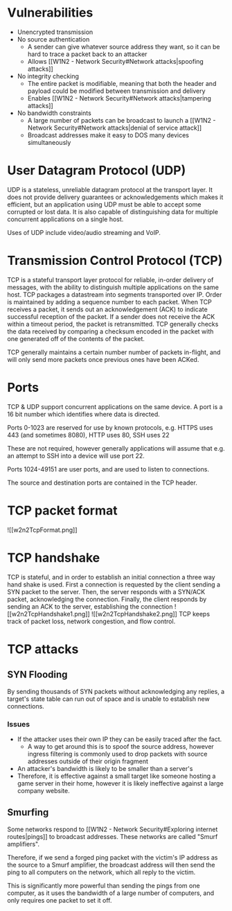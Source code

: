 # Vulnerabilities
- Unencrypted transmission
- No source authentication
	- A sender can give whatever source address they want, so it can be hard to trace a packet back to an attacker
	- Allows [[W1N2 - Network Security#Network attacks|spoofing attacks]]
- No integrity checking
	- The entire packet is modifiable, meaning that both the header and payload could be modified between transmission and delivery
	- Enables [[W1N2 - Network Security#Network attacks|tampering attacks]]
- No bandwidth constraints
	- A large number of packets can be broadcast to launch a [[W1N2 - Network Security#Network attacks|denial of service attack]]
	- Broadcast addresses make it easy to DOS many devices simultaneously

# User Datagram Protocol (UDP)
UDP is a stateless, unreliable datagram protocol at the transport layer. It does not provide delivery guarantees or acknowledgements which makes it efficient, but an application using UDP must be able to accept some corrupted or lost data. It is also capable of distinguishing data for multiple concurrent applications on a single host.

Uses of UDP include video/audio streaming and VoIP.

# Transmission Control Protocol (TCP)
TCP is a stateful transport layer protocol for reliable, in-order delivery of messages, with the ability to distinguish multiple applications on the same host.
TCP packages a datastream into segments transported over IP. Order is maintained by adding a sequence number to each packet.
When TCP receives a packet, it sends out an acknowledgement (ACK) to indicate successful reception of the packet. If a sender does not receive the ACK within a timeout period, the packet is retransmitted.
TCP generally checks the data received by comparing a checksum encoded in the packet with one generated off of the contents of the packet.

TCP generally maintains a certain number number of packets in-flight, and will only send more packets once previous ones have been ACKed.

# Ports
TCP & UDP support concurrent applications on the same device.
A port is a 16 bit number which identifies where data is directed.

Ports 0-1023 are reserved for use by known protocols, e.g. HTTPS uses 443 (and sometimes 8080), HTTP uses 80, SSH uses 22

These are not required, however generally applications will assume that e.g. an attempt to SSH into a device will use port 22.

Ports 1024-49151 are user ports, and are used to listen to connections.

The source and destination ports are contained in the TCP header.

# TCP packet format
![[w2n2TcpFormat.png]]

# TCP handshake
TCP is stateful, and in order to establish an initial connection a three way hand shake is used.
First a connection is requested by the client sending a SYN packet to the server. Then, the server responds with a SYN/ACK packet, acknowledging the connection. Finally, the client responds by sending an ACK to the server, establishing the connection
![[w2n2TcpHandshake1.png]]
![[w2n2TcpHandshake2.png]]
TCP keeps track of packet loss, network congestion, and flow control.

# TCP attacks
## SYN Flooding
By sending thousands of SYN packets without acknowledging any replies, a target's state table can run out of space and is unable to establish new connections.

### Issues
- If the attacker uses their own IP they can be easily traced after the fact.
	- A way to get around this is to spoof the source address, however ingress filtering is commonly used to drop packets with source addresses outside of their origin fragment
- An attacker's bandwidth is likely to be smaller than a server's
- Therefore, it is effective against a small target like someone hosting a game server in their home, however it is likely ineffective against a large company website.

## Smurfing
Some networks respond to [[W1N2 - Network Security#Exploring internet routes|pings]] to broadcast addresses. These networks are called "Smurf amplifiers".

Therefore, if we send a forged ping packet with the victim's IP address as the source to a Smurf amplifier, the broadcast address will then send the ping to all computers on the network, which all reply to the victim.

This is significantly more powerful than sending the pings from one computer, as it uses the bandwidth of a large number of computers, and only requires one packet to set it off.